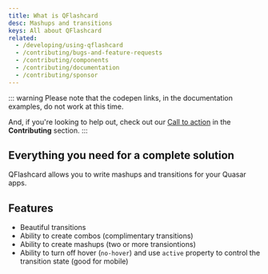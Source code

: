 ```yaml
---
title: What is QFlashcard
desc: Mashups and transitions
keys: All about QFlashcard
related:
  - /developing/using-qflashcard
  - /contributing/bugs-and-feature-requests
  - /contributing/components
  - /contributing/documentation
  - /contributing/sponsor
---
```

::: warning
Please note that the codepen links, in the documentation examples, do not work at this time.

And, if you're looking to help out, check out our [Call to action](/contributing/call-to-action) in the **Contributing** section.
:::

## Everything you need for a complete solution

QFlashcard allows you to write mashups and transitions for your Quasar apps.

## Features

- Beautiful transitions
- Ability to create combos (complimentary transitions)
- Ability to create mashups (two or more transiontions)
- Ability to turn off hover (`no-hover`) and use `active` property to control the transition state (good for mobile)
